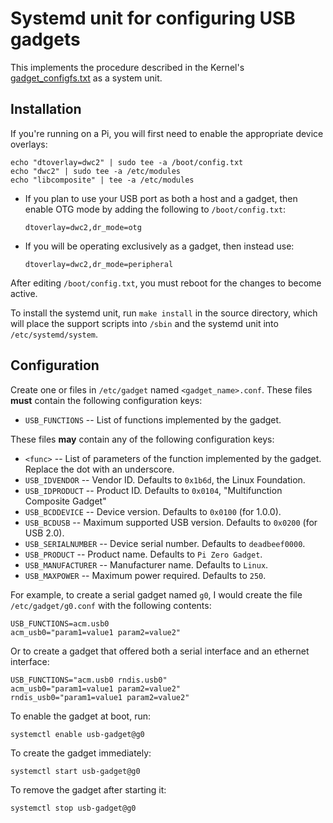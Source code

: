 # Systemd unit for configuring USB gadgets

This implements the procedure described in the Kernel's
[gadget_configfs.txt][] as a system unit.

## Installation

If you're running on a Pi, you will first need to enable the
appropriate device overlays:

    echo "dtoverlay=dwc2" | sudo tee -a /boot/config.txt
    echo "dwc2" | sudo tee -a /etc/modules
    echo "libcomposite" | tee -a /etc/modules

- If you plan to use your
  USB port as both a host and a gadget, then enable OTG mode by
  adding the following to `/boot/config.txt`:

      dtoverlay=dwc2,dr_mode=otg

- If you will be operating exclusively as a gadget, then instead use:

      dtoverlay=dwc2,dr_mode=peripheral

After editing `/boot/config.txt`, you must reboot for the changes
to become active.

To install the systemd unit, run `make install` in the source
directory, which will place the support scripts into `/sbin` and the
systemd unit into `/etc/systemd/system`.

## Configuration

Create one or files in `/etc/gadget` named `<gadget_name>.conf`.
These files **must** contain the following configuration keys:

- `USB_FUNCTIONS` -- List of functions implemented by the gadget.

These files **may** contain any of the following configuration keys:

- `<func>` -- List of parameters of the function implemented by the gadget. Replace the dot with an underscore.
- `USB_IDVENDOR` -- Vendor ID. Defaults to `0x1b6d`, the Linux
  Foundation.
- `USB_IDPRODUCT` -- Product ID. Defaults to `0x0104`, "Multifunction
  Composite Gadget"
- `USB_BCDDEVICE` -- Device version. Defaults to `0x0100` (for 1.0.0).
- `USB_BCDUSB` -- Maximum supported USB version. Defaults to `0x0200`
  (for USB 2.0).
- `USB_SERIALNUMBER` -- Device serial number. Defaults to
  `deadbeef0000`.
- `USB_PRODUCT` -- Product name. Defaults to `Pi Zero Gadget`.
- `USB_MANUFACTURER` -- Manufacturer name. Defaults to `Linux`.
- `USB_MAXPOWER` -- Maximum power required. Defaults to `250`.

For example, to create a serial gadget named `g0`, I would create the
file `/etc/gadget/g0.conf` with the following contents:

    USB_FUNCTIONS=acm.usb0
    acm_usb0="param1=value1 param2=value2"

Or to create a gadget that offered both a serial interface and an
ethernet interface:

    USB_FUNCTIONS="acm.usb0 rndis.usb0"
    acm_usb0="param1=value1 param2=value2"
    rndis_usb0="param1=value1 param2=value2"

To enable the gadget at boot, run:

    systemctl enable usb-gadget@g0

To create the gadget immediately:

    systemctl start usb-gadget@g0

To remove the gadget after starting it:

    systemctl stop usb-gadget@g0

[gadget_configfs.txt]: https://www.kernel.org/doc/Documentation/usb/gadget_configfs.txt
